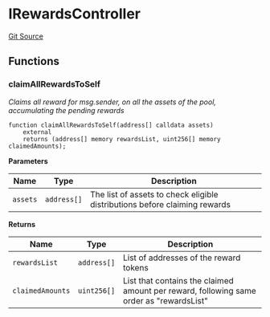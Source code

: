 # IRewardsController
[Git Source](https://github.com-hedgefarm/HedgeFarm/smart-farmer/blob/c90db012f9c5fe4b328d8988c68447eed814b014/contracts/yield/interface/aave/IRewardsController.sol)


## Functions
### claimAllRewardsToSelf

*Claims all reward for msg.sender, on all the assets of the pool, accumulating the pending rewards*


```solidity
function claimAllRewardsToSelf(address[] calldata assets)
    external
    returns (address[] memory rewardsList, uint256[] memory claimedAmounts);
```
**Parameters**

|Name|Type|Description|
|----|----|-----------|
|`assets`|`address[]`|The list of assets to check eligible distributions before claiming rewards|

**Returns**

|Name|Type|Description|
|----|----|-----------|
|`rewardsList`|`address[]`|List of addresses of the reward tokens|
|`claimedAmounts`|`uint256[]`|List that contains the claimed amount per reward, following same order as "rewardsList"|


